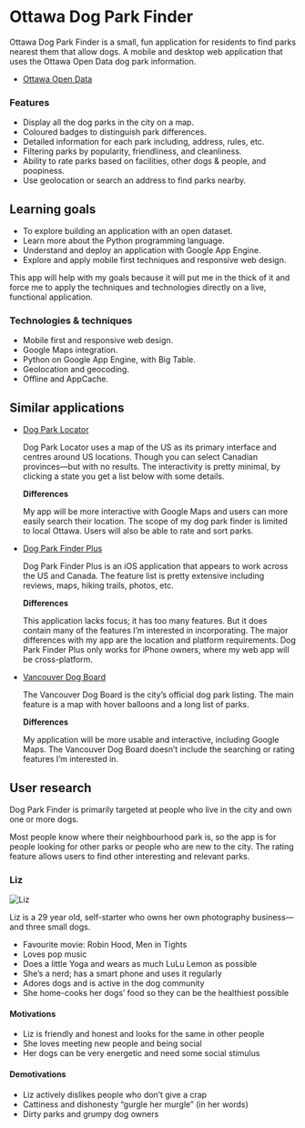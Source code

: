 # Ottawa Dog Park Finder

Ottawa Dog Park Finder is a small, fun application for residents to find parks nearest them that allow dogs.
A mobile and desktop web application that uses the Ottawa Open Data dog park information.

- [Ottawa Open Data](http://ottawa.ca/opendata/)

### Features

- Display all the dog parks in the city on a map.
- Coloured badges to distinguish park differences.
- Detailed information for each park including, address, rules, etc.
- Filtering parks by popularity, friendliness, and cleanliness.
- Ability to rate parks based on facilities, other dogs & people, and poopiness.
- Use geolocation or search an address to find parks nearby.

## Learning goals

- To explore building an application with an open dataset.
- Learn more about the Python programming language.
- Understand and deploy an application with Google App Engine.
- Explore and apply mobile first techniques and responsive web design.

This app will help with my goals because it will put me in the thick of it and force me to apply the techniques and technologies directly on a live, functional application.

### Technologies & techniques

- Mobile first and responsive web design.
- Google Maps integration.
- Python on Google App Engine, with Big Table.
- Geolocation and geocoding.
- Offline and AppCache.

## Similar applications

- [Dog Park Locator](http://www.dogchannel.com/dog-park/parklocator.aspx)

	Dog Park Locator uses a map of the US as its primary interface and centres around US locations.
	Though you can select Canadian provinces—but with no results.
	The interactivity is pretty minimal, by clicking a state you get a list below with some details.
	
	**Differences**
	
	My app will be more interactive with Google Maps and users can more easily search their location.
	The scope of my dog park finder is limited to local Ottawa.
	Users will also be able to rate and sort parks.

- [Dog Park Finder Plus](http://itunes.apple.com/ca/app/dog-park-finder-plus/id372419544?mt=8)
	
	Dog Park Finder Plus is an iOS application that appears to work across the US and Canada.
	The feature list is pretty extensive including reviews, maps, hiking trails, photos, etc.
	
	**Differences**
	
	This application lacks focus; it has too many features.
	But it does contain many of the features I’m interested in incorporating.
	The major differences with my app are the location and platform requirements.
	Dog Park Finder Plus only works for iPhone owners, where my web app will be cross-platform.

- [Vancouver Dog Board](http://vancouver.ca/parks/info/dogparks/)
	
	The Vancouver Dog Board is the city’s official dog park listing.
	The main feature is a map with hover balloons and a long list of parks.
	
	**Differences**
	
	My application will be more usable and interactive, including Google Maps.
	The Vancouver Dog Board doesn’t include the searching or rating features I’m interested in.

## User research

Dog Park Finder is primarily targeted at people who live in the city and own one or more dogs.

Most people know where their neighbourhood park is, so the app is for people looking for other parks or people who are new to the city.
The rating feature allows users to find other interesting and relevant parks.

### Liz

![Liz](http://elizabethandjane.ca/eaj-wp/eaj-content/themes/elizabethandjane/images/liz-headshot.jpg)

Liz is a 29 year old, self-starter who owns her own photography business—and three small dogs.

- Favourite movie: Robin Hood, Men in Tights
- Loves pop music
- Does a little Yoga and wears as much LuLu Lemon as possible
- She’s a nerd; has a smart phone and uses it regularly
- Adores dogs and is active in the dog community
- She home-cooks her dogs’ food so they can be the healthiest possible

#### Motivations

- Liz is friendly and honest and looks for the same in other people
- She loves meeting new people and being social
- Her dogs can be very energetic and need some social stimulus

#### Demotivations

- Liz actively dislikes people who don’t give a crap
- Cattiness and dishonesty “gurgle her murgle” (in her words)
- Dirty parks and grumpy dog owners